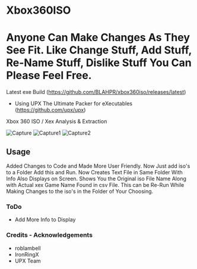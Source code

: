 Xbox360ISO
==========
# Anyone Can Make Changes As They See Fit. Like Change Stuff, Add Stuff, Re-Name Stuff, Dislike Stuff You Can Please Feel Free.
Latest exe Build (https://github.com/BLAHPR/xbox360iso/releases/latest)
* Using UPX The Ultimate Packer for eXecutables (https://github.com/upx/upx)

Xbox 360 ISO / Xex Analysis &amp; Extraction

![Capture](https://github.com/user-attachments/assets/f597027b-7a88-4246-a8ca-0f8ea909c945)
![Capture1](https://github.com/user-attachments/assets/da6e1449-ca61-40d2-93e3-9af47769a13b)
![Capture2](https://github.com/user-attachments/assets/63438838-c800-420e-92c4-f8206409d175)

Usage
------------

Added Changes to Code and Made More User Friendly. Now Just add iso's to a Folder Add this and Run. Now Creates Text File in Same Folder With Info Also Displays on Screen. Shows You the Original iso File Name Along with Actual xex Game Name Found in csv File. This can be Re-Run While Making Changes to the iso's in the Folder of Your Choosing.

### ToDo
* Add More Info to Display

### Credits - Acknowledgements
* roblambell
* IronRingX
* UPX Team
